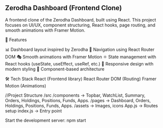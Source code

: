 ## Zerodha Dashboard (Frontend Clone)

A frontend clone of the Zerodha Dashboard, built using React.
This project focuses on UI/UX, component structuring, React hooks, page routing, and smooth animations with Framer Motion.

🚀 Features

📊 Dashboard layout inspired by Zerodha
🔄 Navigation using React Router DOM
🎭 Smooth animations with Framer Motion
⚛️ State management with React hooks (useState, useEffect, useRef, etc.)
🎨 Responsive design with modern styling
🧩 Component-based architecture

🛠️ Tech Stack
React (Frontend library)
React Router DOM (Routing)
Framer Motion (Animations)

//Project Structure
/src
  /components   -> Topbar, WatchList, Summary, Orders, Holdings, Positions, Funds, Apps.
  /pages        -> Dashboard, Orders, Holdings, Positions, Funds, Apps.
  /assets       -> Images, icons
  App.js        -> Routes setup
  index.js      -> Entry point

Start the development server: npm start

